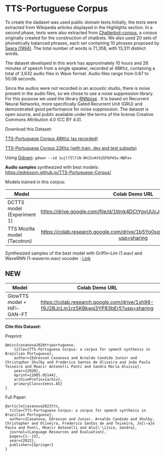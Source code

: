 # TTS-Portuguese Corpus
To create the dadaset was used public domain texts.Initially, the texts were extracted from Wikipedia articles displayed in the Highlights section. In a second phase, texts were also extracted from  [Chatterbot-corpus](https://github.com/gunthercox/chatterbot-corpus/tree/master/chatterbot\_corpus/data/portuguese), a corpus originally created for the construction of chatbots. We also used 20 sets of phonetically balanced phrases, each set containing 10 phrases proposed by [Seara (1994)](https://repositorio.ufsc.br/bitstream/handle/123456789/112119/98594.pdf?sequence=1). The total number of words is 71,358, with 13,311 distinct words.

The dataset developed in this work has approximately 10 hours and 28 minutes of speech from a single speaker, recorded at 48Khz, containing a total of 3,632 audio files in Wave format. Audio files range from 0.67 to 50.08 seconds.

Since the audios were not recorded in an acoustic studio, there is noise present in the audio files, so we chose to use a noise suppression library. For this purpose we used the library [RNNoise](https://github.com/xiph/rnnoise) . It is based on Recurrent Neural Networks, more specifically Gated Recurrent Unit (GRU)  and demonstrated good performance for noise suppression. The dataset is open source, and public available under the terms of the license Creative Commons Attribution 4.0 (CC BY 4.0).

Download this Dataset: 

[TTS-Portuguese Corpus 48Khz (as recorded)](https://drive.google.com/file/d/19Wx6b-Wq49EJ9qVrH01J5aWok0GzIn13/view?usp=sharing)

[TTS-Portuguese Corpus 22Khz (with train, dev and test subsets)](https://drive.google.com/file/d/1ujlfIl7iN-0HJ2vAtbZGFbP43u-NBFav/view?usp=sharing)

Using [Gdown](https://github.com/wkentaro/gdown): ```gdown --id 1ujlfIl7iN-0HJ2vAtbZGFbP43u-NBFav```

**Audio samples** synthesized with best models: https://edresson.github.io/TTS-Portuguese-Corpus/

Models trained in this corpus:

| Model       |Colab Demo URL |
| ------------- |:------:|
| DCTTS model (Experiment 1) | https://drive.google.com/file/d/1tlmk4DCtYgvUUcJgOPHXPw9o2ysnbVbg/view  |
|TTS Mozilla model (Tacotron) |https://colab.research.google.com/drive/1b5Yo0sghajCrjftolN0LbArZzar7fd01?usp=sharing |

Synthesized samples of the best model with Griffin–Lim (1.wav) and WaveRNN (1-wavernn.wav) vocoder : [Link](https://soundcloud.com/user-797601460/sets/tts-mozilla-trained-in-tts-portuguese-corpus-with-wavernn-and-griffinlim-vocoders)



## NEW

| Model       |Colab Demo URL |
| ------------- |:------:|
|GlowTTS model + HiFi-GAN-FT |https://colab.research.google.com/drive/1sh96-f9J2BJcLm1rz5KBkwq3YP83bEr5?usp=sharing  |


**Cite this Dataset:**

Preprint:

```
@misc{casanova2020ttsportuguese,
    title={TTS-Portuguese Corpus: a corpus for speech synthesis in Brazilian Portuguese},
    author={Edresson Casanova and Arnaldo Candido Junior and Christopher Shulby and Frederico Santos de Oliveira and João Paulo Teixeira and Moacir Antonelli Ponti and Sandra Maria Aluisio},
    year={2020},
    eprint={2005.05144},
    archivePrefix={arXiv},
    primaryClass={eess.AS}
}

```

Full Paper:
```
@article{casanova2022tts,
  title={TTS-Portuguese Corpus: a corpus for speech synthesis in Brazilian Portuguese},
  author={Casanova, Edresson and Junior, Arnaldo Candido and Shulby, Christopher and Oliveira, Frederico Santos de and Teixeira, Jo{\~a}o Paulo and Ponti, Moacir Antonelli and Alu{\'\i}sio, Sandra},
  journal={Language Resources and Evaluation},
  pages={1--13},
  year={2022},
  publisher={Springer}
}


```

